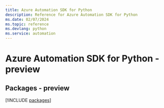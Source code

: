 ```yaml
---
title: Azure Automation SDK for Python
description: Reference for Azure Automation SDK for Python
ms.date: 02/07/2024
ms.topic: reference
ms.devlang: python
ms.service: automation
---
```

# Azure Automation SDK for Python - preview
## Packages - preview
[!INCLUDE [packages](automation-index.md)]